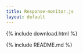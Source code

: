 ```yaml
---
title: Response-monitor.js
layout: default
---
```


{% include download.html %}

{% include README.md %}
